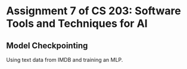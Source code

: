 # Assignment 7 of CS 203: Software Tools and Techniques for AI
## Model Checkpointing
Using text data from IMDB and training an MLP.